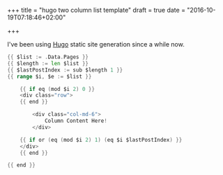 +++
title = "hugo two column list template"
draft = true
date = "2016-10-19T07:18:46+02:00"

+++

I've been using [Hugo](#) static site generation since a while now.

```go
{{ $list := .Data.Pages }}
{{ $length := len $list }}
{{ $lastPostIndex := sub $length 1 }}
{{ range $i, $e := $list }}

	{{ if eq (mod $i 2) 0 }}
	<div class="row">
	{{ end }}

		<div class="col-md-6">
			Column Content Here!
		</div>

	{{ if or (eq (mod $i 2) 1) (eq $i $lastPostIndex) }}
	</div>
	{{ end }}

{{ end }}
```